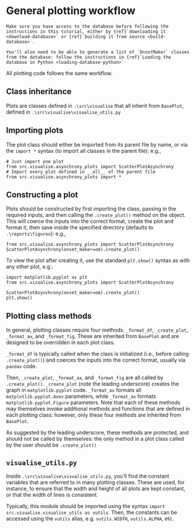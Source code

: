 # General plotting workflow

```{warning}
Make sure you have access to the database before following the instructions in this tutorial, either by {ref}`downloading it <download-database>` or {ref}`building it from source <build-database>`.

You'll also need to be able to generate a list of `OnsetMaker` classes from the database: follow the instructions in {ref}`Loading the database in Python <loading-database-python>`
```

All plotting code follows the same workflow.

## Class inheritance

Plots are classes defined in `.\src\visualise` that all inherit from `BasePlot`, defined in `.\src\visualise\visualise_utils.py`

## Importing plots

The plot class should either be imported from its parent file by name, or via the `import *` syntax (to import all classes in the parent file): e.g.,

```
# Just import one plot
from src.visualise.asynchrony_plots import ScatterPlotAsynchrony
# Import every plot defined in __all__ of the parent file
from src.visualise.asynchrony_plots import *
```

## Constructing a plot

Plots should be constructed by first importing the class, passing in the required inputs, and then calling the `.create_plot()` method on the object. This will coerce the inputs into the correct format, create the plot and format it, then save inside the specified directory (defaults to `.\reports\figures`): e.g.,

```
from src.visualise.asynchrony_plots import ScatterPlotAsynchrony
ScatterPlotAsynchrony(onset_maker=om).create_plot()
```

To view the plot after creating it, use the standard `plt.show()` syntax as with any other plot, e.g.:

```
import matplotlib.pyplot as plt
from src.visualise.asynchrony_plots import ScatterPlotAsynchrony

ScatterPlotAsynchrony(onset_maker=om).create_plot()
plt.show()
```

## Plotting class methods

In general, plotting classes require four methods: `_format_df`, `_create_plot`, `_format_ax`, and `_format_fig`. These are inherited from `BasePlot` and are designed to be overridden in each plot class.

`_format_df` is typically called when the class is initialized (i.e., before calling `.create_plot()`) and coerces the inputs into the correct format, usually via `pandas` code. 

Then, `_create_plot`, `_format_ax`, and `_format_fig` are all called by `.create_plot()`. `_create_plot` (note the leading underscore) creates the graph in `matplotlib.pyplot` code. `_format_ax` formats all `matplotlib.pyplot.Axes` parameters, while `_format_ax` formats `matplotlib.pyplot.Figure` parameters. Note that each of these methods may themselves invoke additional methods and functions that are defined in each plotting class: however, only these four methods are inherited from `BasePlot`.

As suggested by the leading underscore, these methods are protected, and should not be called by themselves: the only method in a plot class called by the user should be `.create_plot()`

## `visualise_utils.py`

Inside `.\src\visualise\visualise_utils.py`, you'll find the constant variables that are referred to in many plotting classes. These are used, for instance, to ensure that the width and height of all plots are kept constant, or that the width of lines is consistent. 

Typically, this module should be imported using the syntax `import src.visualise.visualise_utils as vutils`. Then, the constants can be accessed using the `vutils` alias, e.g. `vutils.WIDTH`, `vutils.ALPHA`, etc.
